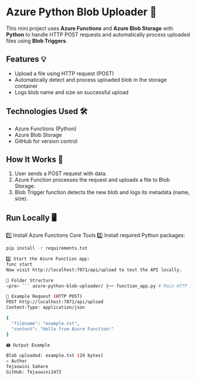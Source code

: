 # Azure Python Blob Uploader 🚀

This mini project uses **Azure Functions** and **Azure Blob Storage** with **Python** to handle HTTP POST requests and automatically process uploaded files using **Blob Triggers**.

## Features 💡
- Upload a file using HTTP request (POST)
- Automatically detect and process uploaded blob in the storage container
- Logs blob name and size on successful upload

## Technologies Used 🛠️
- Azure Functions (Python)
- Azure Blob Storage
- GitHub for version control

## How It Works 🔁
1. User sends a POST request with data.
2. Azure Function processes the request and uploads a file to Blob Storage.
3. Blob Trigger function detects the new blob and logs its metadata (name, size).

## Run Locally 🖥️

1️⃣ Install Azure Functions Core Tools 
2️⃣ Install required Python packages:

```bash
pip install -r requirements.txt

3️⃣ Start the Azure Function app:
func start
Now visit http://localhost:7071/api/upload to test the API locally.

📂 Folder Structure
<pre> ``` azure-python-blob-uploader/ ├── function_app.py # Main HTTP trigger and blob logic ├── requirements.txt # Python dependencies ├── host.json # Azure Functions host config ├── local.settings.json # Local environment variables ├── .vscode/ # VS Code configurations └── .gitignore # Files to ignore in Git ``` </pre>

📡 Example Request (HTTP POST)
POST http://localhost:7071/api/upload
Content-Type: application/json

{
  "filename": "example.txt",
  "content": "Hello from Azure Function!"
}

🖨️ Output Example

Blob uploaded: example.txt (24 bytes)
✍️ Author
Tejaswini Sahare
GitHub: Tejaswini1472





